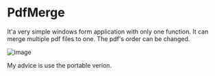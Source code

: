 # PdfMerge

It'a very simple windows form application with only one function.
It can merge multiple pdf files to one. The pdf's order can be changed.

![image](https://github.com/janoslovasz1986/PdfMerge/assets/85942651/50047bb6-22f2-47ef-8cd2-886e93d27112)

My advice is use the portable verion.


